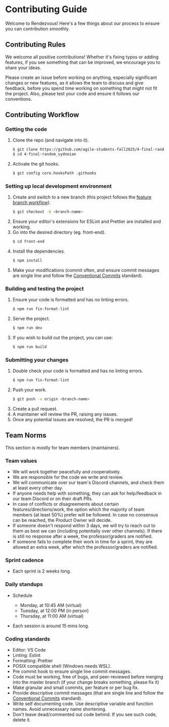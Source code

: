 # Contributing Guide

Welcome to Rendezvous! Here's a few things about our process to ensure you can contribution smoothly.

## Contributing Rules

We welcome all positive contributions! Whether it's fixing typos or adding features, if you see something that can be improved, we encourage you to share your ideas.

Please create an issue before working on anything, especially significant changes or new features, as it allows the team to discuss and give feedback, before you spend time working on something that might not fit the project. Also, please test your code and ensure it follows our conventions.

## Contributing Workflow

### Getting the code

1. Clone the repo (and navigate into it).
   ```bash
   $ git clone https://github.com/agile-students-fall2025/4-final-random_sydneian.git
   $ cd 4-final-random_sydneian
   ```
1. Activate the git hooks.
   ```bash
   $ git config core.hooksPath .githooks
   ```

### Setting up local development environment

1. Create and switch to a new branch (this project follows the [feature branch workflow](https://knowledge.kitchen/content/courses/agile-development-and-devops/conventions/#follow-a-feature-branch-workflow)).
   ```bash
   $ git checkout -b <branch-name>
   ```
1. Ensure your editor's extensions for ESLint and Prettier are installed and working.
1. Go into the desired directory (eg. front-end).
   ```bash
   $ cd front-end
   ```
1. Install the dependencies.
   ```bash
   $ npm install
   ```
1. Make your modifications (commit often, and ensure commit messages are single line and follow the [Conventional Commits](https://www.conventionalcommits.org/en/v1.0.0/) standard).

### Building and testing the project

1. Ensure your code is formatted and has no linting errors.
   ```bash
   $ npm run fix-format-lint
   ```
1. Serve the project.
   ```bash
   $ npm run dev
   ```
1. If you wish to build out the project, you can use:
   ```bash
   $ npm run build
   ```

### Submitting your changes

1. Double check your code is formatted and has no linting errors.
   ```bash
   $ npm run fix-format-lint
   ```
1. Push your work.
   ```bash
   $ git push -u origin <branch-name>
   ```
1. Create a pull request.
1. A maintainer will review the PR, raising any issues.
1. Once any potential issues are resolved, the PR is merged!

## Team Norms

This section is mostly for team members (maintainers).

### Team values

- We will work together peacefully and cooperatively.
- We are responsible for the code we write and review.
- We will communicate over our team's Discord channels, and check them at least every other day.
- If anyone needs help with something, they can ask for help/feedback in our team Discord or on their draft PRs.
- In case of conflicts or disagreements about certain features/directions/work, the option which the majority of team members (at least 50%) prefer will be followed. In case no consensus can be reached, the Product Owner will decide.
- If someone doesn't respond within 3 days, we will try to reach out to them as best we can (including potentially over other channels). If there is still no response after a week, the professor/graders are notified.
- If someone fails to complete their work in time for a sprint, they are allowed an extra week, after which the professor/graders are notified.

### Sprint cadence

- Each sprint is 2 weeks long.

### Daily standups

- Schedule

  - Monday, at 10:45 AM (virtual)
  - Tuesday, at 12:00 PM (in person)
  - Thursday, at 11:00 AM (virtual)
  <!-- We should probably move one of the sessions around. Maybe Monday to Sunday? -->

- Each session is around 15 mins long.

### Coding standards

- Editor: VS Code
- Linting: Eslint
- Formatting: Prettier
- POSIX compatible shell (Windows needs WSL).
- Pre commit hook to ensure single line commit messages.
- Code must be working, free of bugs, and peer-reviewed before merging into the master branch (if your change breaks something, please fix it)
- Make granular and small commits, per feature or per bug fix.
- Provide descriptive commit messages (that are single line and follow the [Conventional Commits](https://www.conventionalcommits.org/en/v1.0.0/) standard).
- Write self documenting code. Use descriptive variable and function names. Avoid unnecessary name shortening.
- Don't leave dead/commented out code behind. If you see such code, delete it.
<!-- - Write automated tests to cover critical integration points and functionality (once you learn how to do that). -->
